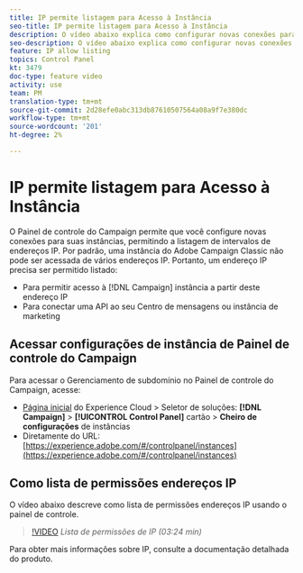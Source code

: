```yaml
---
title: IP permite listagem para Acesso à Instância
seo-title: IP permite listagem para Acesso à Instância
description: O vídeo abaixo explica como configurar novas conexões para suas instâncias, permitindo a listagem de intervalos de endereços IP.
seo-description: O vídeo abaixo explica como configurar novas conexões para suas instâncias, permitindo a listagem de intervalos de endereços IP.
feature: IP allow listing
topics: Control Panel
kt: 3479
doc-type: feature video
activity: use
team: PM
translation-type: tm+mt
source-git-commit: 2d28efe0abc313db87610507564a08a9f7e380dc
workflow-type: tm+mt
source-wordcount: '201'
ht-degree: 2%

---
```



# IP permite listagem para Acesso à Instância

O Painel de controle do Campaign permite que você configure novas conexões para suas instâncias, permitindo a listagem de intervalos de endereços IP. Por padrão, uma instância do Adobe Campaign Classic não pode ser acessada de vários endereços IP. Portanto, um endereço IP precisa ser permitido listado:

* Para permitir acesso à [!DNL Campaign] instância a partir deste endereço IP
* Para conectar uma API ao seu Centro de mensagens ou instância de marketing

## Acessar configurações de instância de Painel de controle do Campaign

Para acessar o Gerenciamento de subdomínio no Painel de controle do Campaign, acesse:

* [Página inicial](https://experience.adobe.com/#/home) do Experience Cloud > Seletor de soluções: **[!DNL Campaign]** > **[!UICONTROL Control Panel]** cartão > **Cheiro de configurações** de instâncias
* Diretamente do URL: [https://experience.adobe.com/#/controlpanel/instances](https://experience.adobe.com/#/controlpanel/instances)

## Como lista de permissões endereços IP

O vídeo abaixo descreve como lista de permissões endereços IP usando o painel de controle.

>[!VIDEO](https://video.tv.adobe.com/v/28726?quality=12)
*Lista de permissões de IP (03:24 min)*

Para obter mais informações sobre IP, consulte a documentação [](https://helpx.adobe.com/br/campaign/kb/control-panel-instance-settings.html)detalhada do produto.
